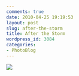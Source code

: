 ```yaml
---
comments: true
date: 2010-04-25 19:19:53
layout: post
slug: after-the-storm
title: After the Storm
wordpress_id: 3084
categories:
- PhotoBlog
---
```


![](http://ryanfitzer.com/main/wp-content/uploads/2010/04/2010-02-09-at-18-27-53.jpg)
